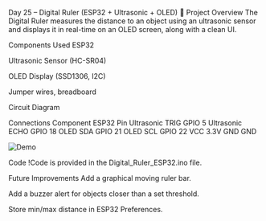 Day 25 – Digital Ruler (ESP32 + Ultrasonic + OLED)
📌 Project Overview
The Digital Ruler measures the distance to an object using an ultrasonic sensor and displays it in real-time on an OLED screen, along with a clean UI.

Components Used
ESP32

Ultrasonic Sensor (HC-SR04)

OLED Display (SSD1306, I2C)

Jumper wires, breadboard

Circuit Diagram

Connections
Component	ESP32 Pin
Ultrasonic TRIG	GPIO 5
Ultrasonic ECHO	GPIO 18
OLED SDA	GPIO 21
OLED SCL	GPIO 22
VCC	3.3V
GND	GND

![Demo](./Full_Setup.jpg)



Code
!Code is provided in the Digital_Ruler_ESP32.ino file.

Future Improvements
Add a graphical moving ruler bar.

Add a buzzer alert for objects closer than a set threshold.

Store min/max distance in ESP32 Preferences.
